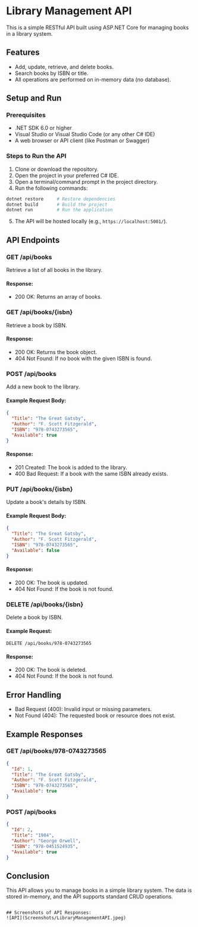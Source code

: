 # Library Management API

This is a simple RESTful API built using ASP.NET Core for managing books in a library system.

## Features

- Add, update, retrieve, and delete books.
- Search books by ISBN or title.
- All operations are performed on in-memory data (no database).

## Setup and Run

### Prerequisites

- .NET SDK 6.0 or higher
- Visual Studio or Visual Studio Code (or any other C# IDE)
- A web browser or API client (like Postman or Swagger)

### Steps to Run the API

1. Clone or download the repository.
2. Open the project in your preferred C# IDE.
3. Open a terminal/command prompt in the project directory.
4. Run the following commands:

```bash
dotnet restore     # Restore dependencies
dotnet build       # Build the project
dotnet run         # Run the application
```

5. The API will be hosted locally (e.g., `https://localhost:5001/`).

## API Endpoints

### GET /api/books
Retrieve a list of all books in the library.

#### Response:
- 200 OK: Returns an array of books.

### GET /api/books/{isbn}
Retrieve a book by ISBN.

#### Response:
- 200 OK: Returns the book object.
- 404 Not Found: If no book with the given ISBN is found.

### POST /api/books
Add a new book to the library.

#### Example Request Body:
```json
{
  "Title": "The Great Gatsby",
  "Author": "F. Scott Fitzgerald",
  "ISBN": "978-0743273565",
  "Available": true
}
```
#### Response:
- 201 Created: The book is added to the library.
- 400 Bad Request: If a book with the same ISBN already exists.

### PUT /api/books/{isbn}
Update a book's details by ISBN.

#### Example Request Body:
```json
{
  "Title": "The Great Gatsby",
  "Author": "F. Scott Fitzgerald",
  "ISBN": "978-0743273565",
  "Available": false
}
```

#### Response:
- 200 OK: The book is updated.
- 404 Not Found: If the book is not found.

### DELETE /api/books/{isbn}
Delete a book by ISBN.

#### Example Request:
```http
DELETE /api/books/978-0743273565
```

#### Response:
- 200 OK: The book is deleted.
- 404 Not Found: If the book is not found.

## Error Handling

- Bad Request (400): Invalid input or missing parameters.
- Not Found (404): The requested book or resource does not exist.

## Example Responses

### GET /api/books/978-0743273565
```json
{
  "Id": 1,
  "Title": "The Great Gatsby",
  "Author": "F. Scott Fitzgerald",
  "ISBN": "978-0743273565",
  "Available": true
}
```

### POST /api/books
```json
{
  "Id": 2,
  "Title": "1984",
  "Author": "George Orwell",
  "ISBN": "978-0451524935",
  "Available": true
}
```

## Conclusion

This API allows you to manage books in a simple library system. The data is stored in-memory, and the API supports standard CRUD operations.
```

## Screenshots of API Responses:
![API](Screenshots/LibraryManagementAPI.jpeg)



